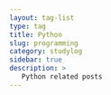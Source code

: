 ```yaml
---
layout: tag-list
type: tag
title: Python
slug: programming
category: studylog
sidebar: true
description: >
   Python related posts
---
```

